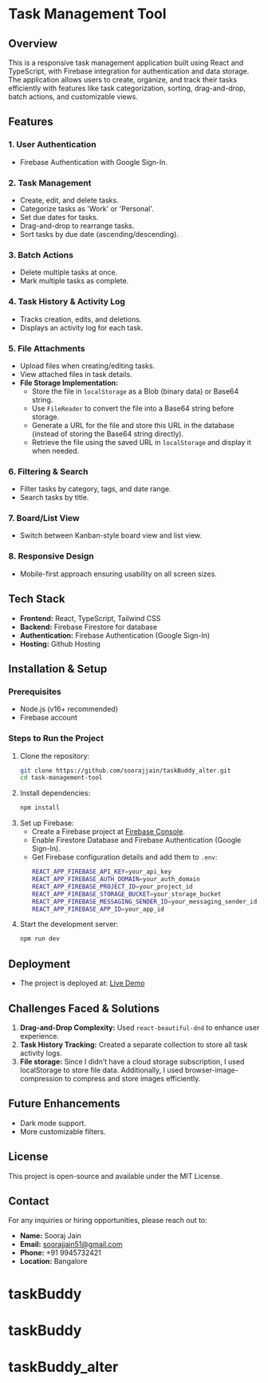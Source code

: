 # Task Management Tool

## Overview

This is a responsive task management application built using React and TypeScript, with Firebase integration for authentication and data storage. The application allows users to create, organize, and track their tasks efficiently with features like task categorization, sorting, drag-and-drop, batch actions, and customizable views.

## Features

### 1. User Authentication

- Firebase Authentication with Google Sign-In.

### 2. Task Management

- Create, edit, and delete tasks.
- Categorize tasks as 'Work' or 'Personal'.
- Set due dates for tasks.
- Drag-and-drop to rearrange tasks.
- Sort tasks by due date (ascending/descending).

### 3. Batch Actions

- Delete multiple tasks at once.
- Mark multiple tasks as complete.

### 4. Task History & Activity Log

- Tracks creation, edits, and deletions.
- Displays an activity log for each task.

### 5. File Attachments

- Upload files when creating/editing tasks.
- View attached files in task details.
- **File Storage Implementation:**
  - Store the file in `localStorage` as a Blob (binary data) or Base64 string.
  - Use `FileReader` to convert the file into a Base64 string before storage.
  - Generate a URL for the file and store this URL in the database (instead of storing the Base64 string directly).
  - Retrieve the file using the saved URL in `localStorage` and display it when needed.

### 6. Filtering & Search

- Filter tasks by category, tags, and date range.
- Search tasks by title.

### 7. Board/List View

- Switch between Kanban-style board view and list view.

### 8. Responsive Design

- Mobile-first approach ensuring usability on all screen sizes.

## Tech Stack

- **Frontend:** React, TypeScript, Tailwind CSS
- **Backend:** Firebase Firestore for database
- **Authentication:** Firebase Authentication (Google Sign-In)
- **Hosting:** Github Hosting

## Installation & Setup

### Prerequisites

- Node.js (v16+ recommended)
- Firebase account

### Steps to Run the Project

1. Clone the repository:
   ```sh
   git clone https://github.com/soorajjain/taskBuddy_alter.git
   cd task-management-tool
   ```
2. Install dependencies:
   ```sh
   npm install
   ```
3. Set up Firebase:
   - Create a Firebase project at [Firebase Console](https://console.firebase.google.com/).
   - Enable Firestore Database and Firebase Authentication (Google Sign-In).
   - Get Firebase configuration details and add them to `.env`:
     ```sh
     REACT_APP_FIREBASE_API_KEY=your_api_key
     REACT_APP_FIREBASE_AUTH_DOMAIN=your_auth_domain
     REACT_APP_FIREBASE_PROJECT_ID=your_project_id
     REACT_APP_FIREBASE_STORAGE_BUCKET=your_storage_bucket
     REACT_APP_FIREBASE_MESSAGING_SENDER_ID=your_messaging_sender_id
     REACT_APP_FIREBASE_APP_ID=your_app_id
     ```
4. Start the development server:
   ```sh
   npm run dev
   ```

## Deployment

- The project is deployed at: [Live Demo](https://soorajjain.github.io/taskBuddy_alter)

## Challenges Faced & Solutions

1. **Drag-and-Drop Complexity:** Used `react-beautiful-dnd` to enhance user experience.
2. **Task History Tracking:** Created a separate collection to store all task activity logs.
3. **File storage:** Since I didn’t have a cloud storage subscription, I used localStorage to store file data. Additionally, I used browser-image-compression to compress and store images efficiently.

## Future Enhancements

- Dark mode support.
- More customizable filters.

## License

This project is open-source and available under the MIT License.

## Contact

For any inquiries or hiring opportunities, please reach out to:

- **Name:** Sooraj Jain
- **Email:** [soorajjain51@gmail.com](mailto:soorajjain51@gmail.com)
- **Phone:** +91 9945732421
- **Location:** Bangalore


# taskBuddy
# taskBuddy
# taskBuddy_alter
